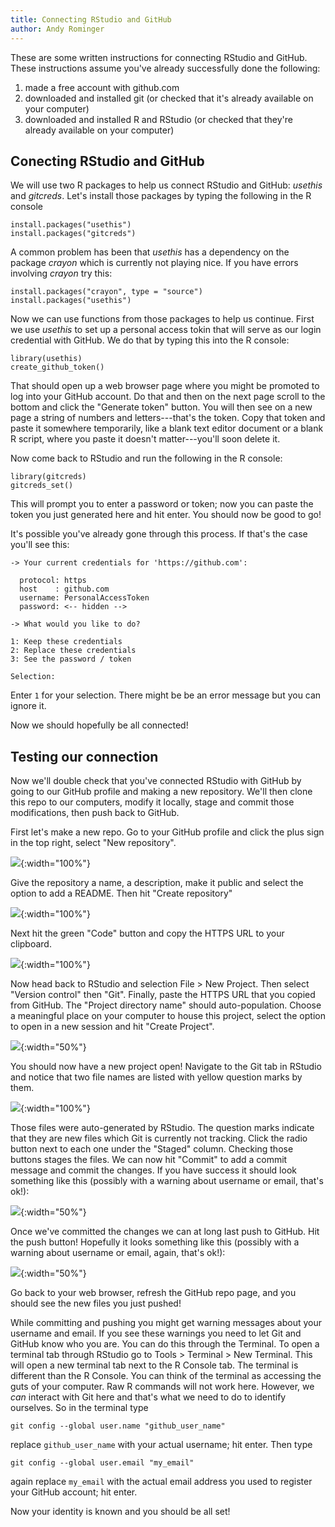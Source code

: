 ```yaml
---
title: Connecting RStudio and GitHub
author: Andy Rominger
---
```



These are some written instructions for connecting RStudio and GitHub.  These instructions assume you've already successfully done the following:

1. made a free account with github.com
2. downloaded and installed git (or checked that it's already available on your computer)
3. downloaded and installed R and RStudio (or checked that they're already available on your computer)


## Conecting RStudio and GitHub

We will use two R packages to help us connect RStudio and GitHub: *usethis* and *gitcreds*. Let's install those packages by typing the following in the R console

```
install.packages("usethis")
install.packages("gitcreds")
```

A common problem has been that *usethis* has a dependency on the package *crayon* which is currently not playing nice.  If you have errors involving *crayon* try this:

```
install.packages("crayon", type = "source")
install.packages("usethis")
```

Now we can use functions from those packages to help us continue.  First we use *usethis* to set up a personal access tokin that will serve as our login credential with GitHub.  We do that by typing this into the R console:

```
library(usethis)
create_github_token()
```

That should open up a web browser page where you might be promoted to log into your GitHub account. Do that and then on the next page scroll to the bottom and click the "Generate token" button.  You will then see on a new page a string of numbers and letters---that's the token. Copy that token and paste it somewhere temporarily, like a blank text editor document or a blank R script, where you paste it doesn't matter---you'll soon delete it.

Now come back to RStudio and run the following in the R console:

```
library(gitcreds)
gitcreds_set()
```

This will prompt you to enter a password or token; now you can paste the token you just generated here and hit enter.  You should now be good to go!

It's possible you've already gone through this process.  If that's the case you'll see this:

```
-> Your current credentials for 'https://github.com':

  protocol: https
  host    : github.com
  username: PersonalAccessToken
  password: <-- hidden -->

-> What would you like to do? 

1: Keep these credentials
2: Replace these credentials
3: See the password / token

Selection: 
```

Enter `1` for your selection. There might be be an error message but you can ignore it.

Now we should hopefully be all connected!

## Testing our connection

Now we'll double check that you've connected RStudio with GitHub by going to our GitHub profile and making a new repository.  We'll then clone this repo to our computers, modify it locally, stage and commit those modifications, then push back to GitHub.

First let's make a new repo. Go to your GitHub profile and click the plus sign in the top right, select "New repository".

![](/img/github_how2/fig_add_repo.png){:width="100%"}


Give the repository a name, a description, make it public and select the option to add a README.  Then hit "Create repository"

![](/img/github_how2/fig_add_repo2.png){:width="100%"}


Next hit the green "Code" button and copy the HTTPS URL to your clipboard.

![](/img/github_how2/fig_clone.png){:width="100%"}


Now head back to RStudio and selection File > New Project. Then select "Version control" then "Git". Finally, paste the HTTPS URL that you copied from GitHub. The "Project directory name" should auto-population. Choose a meaningful place on your computer to house this project, select the option to open in a new session and hit "Create Project".

![](/img/github_how2/fig_git_project.png){:width="50%"}

You should now have a new project open!  Navigate to the Git tab in RStudio and notice that two file names are listed with yellow question marks by them.  

![](/img/github_how2/fig_git_tab.png){:width="100%"}



Those files were auto-generated by RStudio.  The question marks indicate that they are new files which Git is currently not tracking.  Click the radio button next to each one under the "Staged" column.  Checking those buttons stages the files.  We can now hit "Commit" to add a commit message and commit the changes.  If you have success it should look something like this (possibly with a warning about username or email, that's ok!):

![](/img/github_how2/fig_commit.png){:width="50%"}


Once we've committed the changes we can at long last push to GitHub.  Hit the push button!  Hopefully it looks something like this (possibly with a warning about username or email, again, that's ok!):

![](/img/github_how2/fig_push.png){:width="50%"}

Go back to your web browser, refresh the GitHub repo page, and you should see the new files you just pushed! 

While committing and pushing you might get warning messages about your username and email. If you see these warnings you need to let Git and GitHub know who you are.  You can do this through the Terminal. To open a terminal tab through RStudio go to Tools > Terminal > New Terminal. This will open a new terminal tab next to the R Console tab.  The terminal is different than the R Console. You can think of the terminal as accessing the guts of your computer. Raw R commands will not work here.  However, we *can* interact with Git here and that's what we need to do to identify ourselves. So in the terminal type

```
git config --global user.name "github_user_name"
```

replace `github_user_name` with your actual username; hit enter. Then type 

```
git config --global user.email "my_email"
```

again replace `my_email` with the actual email address you used to register your GitHub account; hit enter.

Now your identity is known and you should be all set!

